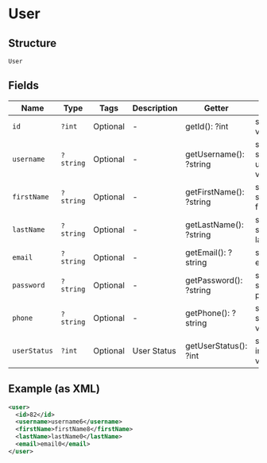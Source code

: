 
# User

## Structure

`User`

## Fields

| Name | Type | Tags | Description | Getter | Setter |
|  --- | --- | --- | --- | --- | --- |
| `id` | `?int` | Optional | - | getId(): ?int | setId(?int id): void |
| `username` | `?string` | Optional | - | getUsername(): ?string | setUsername(?string username): void |
| `firstName` | `?string` | Optional | - | getFirstName(): ?string | setFirstName(?string firstName): void |
| `lastName` | `?string` | Optional | - | getLastName(): ?string | setLastName(?string lastName): void |
| `email` | `?string` | Optional | - | getEmail(): ?string | setEmail(?string email): void |
| `password` | `?string` | Optional | - | getPassword(): ?string | setPassword(?string password): void |
| `phone` | `?string` | Optional | - | getPhone(): ?string | setPhone(?string phone): void |
| `userStatus` | `?int` | Optional | User Status | getUserStatus(): ?int | setUserStatus(?int userStatus): void |

## Example (as XML)

```xml
<user>
  <id>82</id>
  <username>username6</username>
  <firstName>firstName8</firstName>
  <lastName>lastName0</lastName>
  <email>email0</email>
</user>
```

